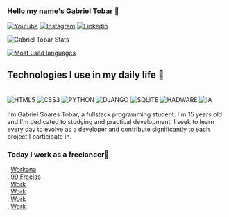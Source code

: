 

### Hello my name's Gabriel Tobar 👋

[![Youtube](https://img.shields.io/badge/YouTube-FF0000?style=for-the-badge&logo=youtube&logoColor=white)](https://www.youtube.com/@gabrieltobarr)
[![Instagram](https://img.shields.io/badge/Instagram-E4405F?style=for-the-badge&logo=instagram&logoColor=white)](https://www.instagram.com/gabrieltobar_/?next=%2F)
[![Linkedin](https://img.shields.io/badge/LinkedIn-0077B5?style=for-the-badge&logo=linkedin&logoColor=white)](https://www.linkedin.com/in/gabrielsoarestobar)

![Gabriel Tobar Stats](https://github-readme-stats.vercel.app/api?username=Gabriel-Tobar&show_icons=true&theme=radical)

[![Most used languages](https://github-readme-stats.vercel.app/api/top-langs/?username=Gabriel-Tobar)](https://github.com/Gabriel-Tobar/github-readme-stats)

## Technologies I use in my daily life 🤖

<div style="display: inline_block"><br/>
    <img align="center" alt="HTML5" src="https://img.shields.io/badge/HTML5-E34F26?style=for-the-badge&logo=html5&logoColor=white" />   
    <img align="center" alt="CSS3" src="https://img.shields.io/badge/CSS3-1572B6?style=for-the-badge&logo=css3&logoColor=white" />
    <img align="center" alt="PYTHON" src="https://img.shields.io/badge/Python-14354C?style=for-the-badge&logo=python&logoColor=white" />
    <img align="center" alt="DJANGO" src="https://img.shields.io/badge/Django-092E20?style=for-the-badge&logo=django&logoColor=white" />
    <img align="center" alt="SQLITE" src="https://img.shields.io/badge/SQLite3-07405E?style=for-the-badge&logo=sqlite&logoColor=white" />
    <img align="center" alt="HADWARE" src="https://img.shields.io/badge/basic computing-18BFFF?style=for-the-badge&logo=Airtable&logoColor=white" />
    <img align="center" alt="IA" src="https://img.shields.io/badge/IA-FF9800?style=for-the-badge&logo=dialogflow&logoColor=white" />  
</div>
</br>
 I'm Gabriel Soares Tobar, a fullstack programming student. I'm 15 years old and I'm dedicated to studying and practical development. I seek to learn every day to evolve as a developer and contribute significantly to each project I participate in.

 ### Today I work as a freelancer🦾
  . [Workana](https://www.workana.com/freelancer/f40290b3c811e86c3e1f2ad8ec8f17f2) <br>
 .  [99 Freelas](https://www.workana.com/freelancer/f40290b3c811e86c3e1f2ad8ec8f17f2) <br>
 .  [Work]()<br>
 .  [Work]()<br>
 .  [Work]()<br>
 .  [Work]()
